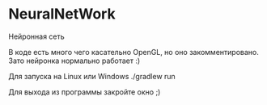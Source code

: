# NeuralNetWork
Нейронная сеть

В коде есть много чего касательно OpenGL, но оно закомментировано. Зато нейронка нормально работает :)

Для запуска на Linux или Windows
./gradlew run

Для выхода из программы закройте окно ;)

